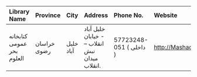 | Library Name              | Province    | City      | Address                                                                | Phone No.               | Website            |
|:--------------------------|:------------|:----------|:-----------------------------------------------------------------------|:------------------------|:-------------------|
| كتابخانه عمومی بحر العلوم | خراسان رضوی | خلیل آباد | خلیل آباد - خیابان انقلاب – نبش میدان انقلاب.                          | 57723248-051 ( داخلی  ) | http://Mashadpl.ir |
